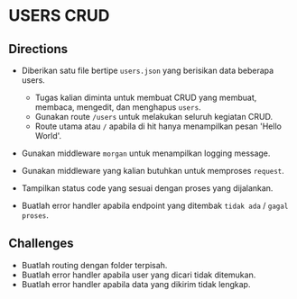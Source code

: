 # USERS CRUD

## Directions

- Diberikan satu file bertipe `users.json` yang berisikan data beberapa users. 
    - Tugas kalian diminta untuk membuat CRUD yang membuat, membaca, mengedit, dan menghapus `users`.
    - Gunakan route `/users` untuk melakukan seluruh kegiatan CRUD.
    - Route utama atau `/` apabila di hit hanya menampilkan pesan 'Hello World'.

- Gunakan middleware `morgan` untuk menampilkan logging message. 
- Gunakan middleware yang kalian butuhkan untuk memproses `request`.
- Tampilkan status code yang sesuai dengan proses yang dijalankan.
- Buatlah error handler apabila endpoint yang ditembak `tidak ada` / `gagal proses`.

## Challenges

- Buatlah routing dengan folder terpisah.
- Buatlah error handler apabila user yang dicari tidak ditemukan.
- Buatlah error handler apabila data yang dikirim tidak lengkap.
